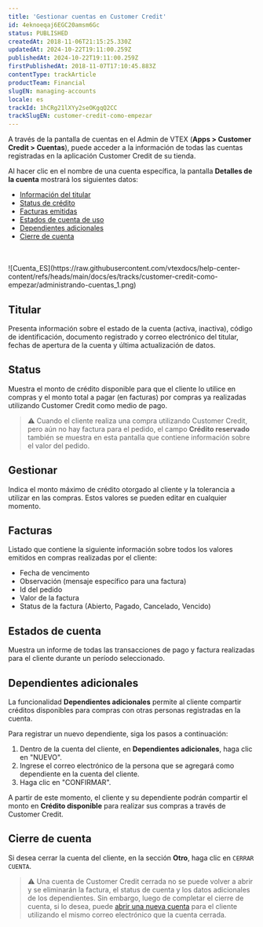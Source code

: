 ```yaml
---
title: 'Gestionar cuentas en Customer Credit'
id: 4eknoeqaj6EGC20amsm6Gc
status: PUBLISHED
createdAt: 2018-11-06T21:15:25.330Z
updatedAt: 2024-10-22T19:11:00.259Z
publishedAt: 2024-10-22T19:11:00.259Z
firstPublishedAt: 2018-11-07T17:10:45.883Z
contentType: trackArticle
productTeam: Financial
slugEN: managing-accounts
locale: es
trackId: 1hCRg21lXYy2seOKgqQ2CC
trackSlugEN: customer-credit-como-empezar
---
```


A través de la pantalla de cuentas en el Admin de VTEX (__Apps > Customer Credit > Cuentas__), puede acceder a la información de todas las cuentas registradas en la aplicación Customer Credit de su tienda. 

Al hacer clic en el nombre de una cuenta específica, la pantalla __Detalles de la cuenta__ mostrará los siguientes datos:

- [Información del titular](#titular)
- [Status de crédito](#status)
- [Facturas emitidas](#facturas)
- [Estados de cuenta de uso](#estados-de-cuenta)
- [Dependientes adicionales](#dependientes-adicionales)
- [Cierre de cuenta](#cierre-de-cuenta)
<br>
<br>
![Cuenta_ES](https://raw.githubusercontent.com/vtexdocs/help-center-content/refs/heads/main/docs/es/tracks/customer-credit-como-empezar/administrando-cuentas_1.png)

## Titular

Presenta información sobre el estado de la cuenta (activa, inactiva), código de identificación, documento registrado y correo electrónico del titular, fechas de apertura de la cuenta y última actualización de datos.

## Status

Muestra el monto de crédito disponible para que el cliente lo utilice en compras y el monto total a pagar (en facturas) por compras ya realizadas utilizando Customer Credit como medio de pago.

> ⚠️ Cuando el cliente realiza una compra utilizando Customer Credit, pero aún no hay factura para el pedido, el campo **Crédito reservado** también se muestra en esta pantalla que contiene información sobre el valor del pedido.

## Gestionar

Indica el monto máximo de crédito otorgado al cliente y la tolerancia a utilizar en las compras. Estos valores se pueden editar en cualquier momento.

## Facturas

Listado que contiene la siguiente información sobre todos los valores emitidos en compras realizadas por el cliente:

- Fecha de vencimento
- Observación (mensaje específico para una factura)
- Id del pedido
- Valor de la factura
- Status de la factura (Abierto, Pagado, Cancelado, Vencido)

## Estados de cuenta

Muestra un informe de todas las transacciones de pago y factura realizadas para el cliente durante un período seleccionado.

## Dependientes adicionales

La funcionalidad __Dependientes adicionales__ permite al cliente compartir créditos disponibles para compras con otras personas registradas en la cuenta.

Para registrar un nuevo dependiente, siga los pasos a continuación:

1. Dentro de la cuenta del cliente, en __Dependientes adicionales__, haga clic en "NUEVO".
2. Ingrese el correo electrónico de la persona que se agregará como dependiente en la cuenta del cliente.
3. Haga clic en "CONFIRMAR".

A partir de este momento, el cliente y su dependiente podrán compartir el monto en __Crédito disponible__ para realizar sus compras a través de Customer Credit.

## Cierre de cuenta

Si desea cerrar la cuenta del cliente, en la sección __Otro__, haga clic en `CERRAR CUENTA`.

> ⚠️ Una cuenta de Customer Credit cerrada no se puede volver a abrir y se eliminarán la factura, el status de cuenta y los datos adicionales de los dependientes. Sin embargo, luego de completar el cierre de cuenta, si lo desea, puede [abrir una nueva cuenta](https://help.vtex.com/es/tracks/customer-credit-como-comecar--1hCRg21lXYy2seOKgqQ2CC/7FHLd0cmxqqGeEUuc8uioU#crear-cuentas-individualmente) para el cliente utilizando el mismo correo electrónico que la cuenta cerrada.
